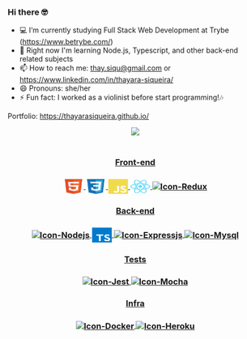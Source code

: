 ### Hi there 🤓

- 💻 I’m currently studying Full Stack Web Development at Trybe (https://www.betrybe.com/)
- 🌱 Right now I'm learning Node.js, Typescript, and other back-end related subjects
- 📫 How to reach me: thay.siqu@gmail.com or https://www.linkedin.com/in/thayara-siqueira/
- 😄 Pronouns: she/her
- ⚡ Fun fact: I worked as a violinist before start programming!🎶

Portfolio: https://thayarasiqueira.github.io/

<div align="center">
  <a href="https://github.com/thayarasiqueira">
  <img height="180em" src="https://github-readme-stats.vercel.app/api/top-langs/?username=thayarasiqueira&layout=compact&langs_count=7&theme=dracula"/>
</div>
<div style="display: inline_block" align="center"><br>
<div>
  <h3>Front-end<h3>
  <img align="center" alt="Icon-HTML" height="30" width="40" src="https://raw.githubusercontent.com/devicons/devicon/master/icons/html5/html5-original.svg">
  <img align="center" alt="Icon-CSS" height="30" width="40" src="https://raw.githubusercontent.com/devicons/devicon/master/icons/css3/css3-original.svg">
  <img align="center" alt="Icon-Js" height="30" width="40" src="https://raw.githubusercontent.com/devicons/devicon/master/icons/javascript/javascript-plain.svg">
   <img align="center" alt="Icon-React" height="30" width="40" src="https://raw.githubusercontent.com/devicons/devicon/master/icons/react/react-original.svg">
    <img align="center" alt="Icon-Redux" height="30" width="40" src="https://cdn.jsdelivr.net/gh/devicons/devicon/icons/redux/redux-original.svg">
      <h3>Back-end<h3>
   <img align="center" alt="Icon-Nodejs" height="30" width="40" src="https://cdn.jsdelivr.net/gh/devicons/devicon/icons/nodejs/nodejs-original.svg">
   <img align="center" alt="Icon-Ts" height="30" width="40" src="https://raw.githubusercontent.com/devicons/devicon/master/icons/typescript/typescript-plain.svg">
   <img align="center" alt="Icon-Expressjs" height="30" width="40" src="https://cdn.jsdelivr.net/gh/devicons/devicon/icons/express/express-original.svg">
  <img align="center" alt="Icon-Mysql" height="30" width="40" src="https://cdn.jsdelivr.net/gh/devicons/devicon/icons/mysql/mysql-original.svg">
  <h3>Tests<h3>
  <img align="center" alt="Icon-Jest" height="30" width="40" src="https://cdn.jsdelivr.net/gh/devicons/devicon/icons/jest/jest-plain.svg">
  <img align="center" alt="Icon-Mocha" height="30" width="40" src="https://cdn.jsdelivr.net/gh/devicons/devicon/icons/mocha/mocha-plain.svg">
  <h3>Infra<h3>
  <img align="center" alt="Icon-Docker" height="30" width="40" src="https://cdn.jsdelivr.net/gh/devicons/devicon/icons/docker/docker-original.svg">
  <img align="center" alt="Icon-Heroku" height="30" width="40" src="https://cdn.jsdelivr.net/gh/devicons/devicon/icons/heroku/heroku-original.svg">
</div>

##
  
